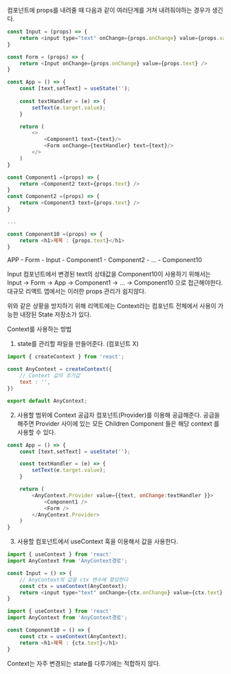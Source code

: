컴포넌트에 props를 내려줄 때 다음과 같이 여러단계를 거쳐 내려줘야하는 경우가 생긴다.

```javascript
const Input = (props) => {
    return <input type="text" onChange={props.onChange} value={props.value} />
}

const Form = (props) => {
    return <Input onChange={props.onChange} value={props.text} />
}

const App = () => {
    const [text,setText] = useState('');
    
    const textHandler = (e) => {
        setText(e.target.value);
    }

    return (
        <>
            <Component1 text={text}/>
            <Form onChange={textHandler} text={text}/>
        </>
    )
}

const Component1 =(props) => {
    return <Component2 text={props.text} />
}
const Component2 =(props) => {
    return <Component3 text={props.text} />
}

...

const Component10 =(props) => {
    return <h1>제목 : {props.text}</h1>
}
```

APP - Form - Input
    - Component1 - Component2 - ... - Component10

Input 컴포넌트에서 변경된 text의 상태값을 Component10이 사용하기 위해서는
Input -> Form -> App -> Component1 -> ... -> Component10 으로 접근해야한다.
대규모 리액트 앱에서는 이러한 props 관리가 쉽지않다.

위와 같은 상황을 방지하기 위해 리액트에는 Context라는 컴포넌트 전체에서 사용이 가능한 내장된 State 저장소가 있다.

Context를 사용하는 방법

1. state를 관리할 파일을 만들어준다. (컴포넌트 X)

```javascript
import { createContext } from 'react';

const AnyContext = createContext({
    // Context 값의 초기값
    text : '',
})

export default AnyContext;
```

2. 사용할 범위에 Context 공급자 컴포넌트(Provider)를 이용해 공급해준다.
   공급을 해주면 Provider 사이에 있는 모든 Children Component 들은 해당 context 를 사용할 수 있다.

```javascript
const App = () => {
    const [text,setText] = useState('');

    const textHandler = (e) => {
        setText(e.target.value);
    }

    return (
        <AnyContext.Provider value={{text, onChange:textHandler }}>
            <Component1 />
            <Form />
        </AnyContext.Provider>
    )
}
```

3. 사용할 컴포넌트에서 useContext 훅을 이용해서 값을 사용한다.

```javascript
import { useContext } from 'react'
import AnyContext from 'AnyContext경로';

const Input = () => {
    // AnyContext의 값을 ctx 변수에 할당한다
    const ctx = useContext(AnyContext);
    return <input type="text" onChange={ctx.onChange} value={ctx.text} />
}

import { useContext } from 'react'
import AnyContext from 'AnyContext경로';

const Component10 = () => {
    const ctx = useContext(AnyContext);
    return <h1>제목 : {ctx.text}</h1>
}

```

Context는 자주 변경되는 state를 다루기에는 적합하지 않다.